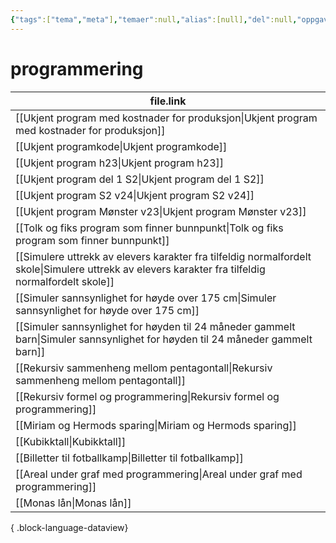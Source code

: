 ```yaml
---
{"tags":["tema","meta"],"temaer":null,"alias":[null],"del":null,"oppgave":null,"fag":null,"eksamen":null,"dg-publish":true,"title":"programmering","date":"2023-06-01","modified":"2023-06-01","permalink":"/temaer/programmering/","dgPassFrontmatter":true}
---
```



# programmering
| file.link                                                                                                                                             |
| ----------------------------------------------------------------------------------------------------------------------------------------------------- |
| [[Ukjent program med kostnader for produksjon\|Ukjent program med kostnader for produksjon]]                                                       |
| [[Ukjent programkode\|Ukjent programkode]]                                                                                                         |
| [[Ukjent program h23\|Ukjent program h23]]                                                                                                         |
| [[Ukjent program del 1 S2\|Ukjent program del 1 S2]]                                                                                               |
| [[Ukjent program S2 v24\|Ukjent program S2 v24]]                                                                                                   |
| [[Ukjent program Mønster v23\|Ukjent program Mønster v23]]                                                                                         |
| [[Tolk og fiks program som finner bunnpunkt\|Tolk og fiks program som finner bunnpunkt]]                                                           |
| [[Simulere uttrekk av elevers karakter fra tilfeldig normalfordelt skole\|Simulere uttrekk av elevers karakter fra tilfeldig normalfordelt skole]] |
| [[Simuler sannsynlighet for høyde over 175 cm\|Simuler sannsynlighet for høyde over 175 cm]]                                                       |
| [[Simuler sannsynlighet for høyden til 24 måneder gammelt barn\|Simuler sannsynlighet for høyden til 24 måneder gammelt barn]]                     |
| [[Rekursiv sammenheng mellom pentagontall\|Rekursiv sammenheng mellom pentagontall]]                                                               |
| [[Rekursiv formel og programmering\|Rekursiv formel og programmering]]                                                                             |
| [[Miriam og Hermods sparing\|Miriam og Hermods sparing]]                                                                                           |
| [[Kubikktall\|Kubikktall]]                                                                                                                         |
| [[Billetter til fotballkamp\|Billetter til fotballkamp]]                                                                                           |
| [[Areal under graf med programmering\|Areal under graf med programmering]]                                                                         |
| [[Monas lån\|Monas lån]]                                                                                                                           |

{ .block-language-dataview}
